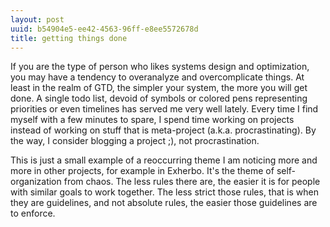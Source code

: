 ```yaml
---
layout: post
uuid: b54904e5-ee42-4563-96ff-e8ee5572678d
title: getting things done
---
```


If you are the type of person who likes systems design and optimization, you may
have a tendency to overanalyze and overcomplicate things. At least in the realm
of GTD, the simpler your system, the more you will get done. A single todo list,
devoid of symbols or colored pens representing priorities or even timelines has
served me very well lately. Every time I find myself with a few minutes to
spare, I spend time working on projects instead of working on stuff that is
meta-project (a.k.a. procrastinating). By the way, I consider blogging a project
;), not procrastination.

This is just a small example of a reoccurring theme I am noticing more and more
in other projects, for example in Exherbo. It's the theme of self-organization
from chaos. The less rules there are, the easier it is for people with similar
goals to work together. The less strict those rules, that is when they are
guidelines, and not absolute rules, the easier those guidelines are to enforce.

